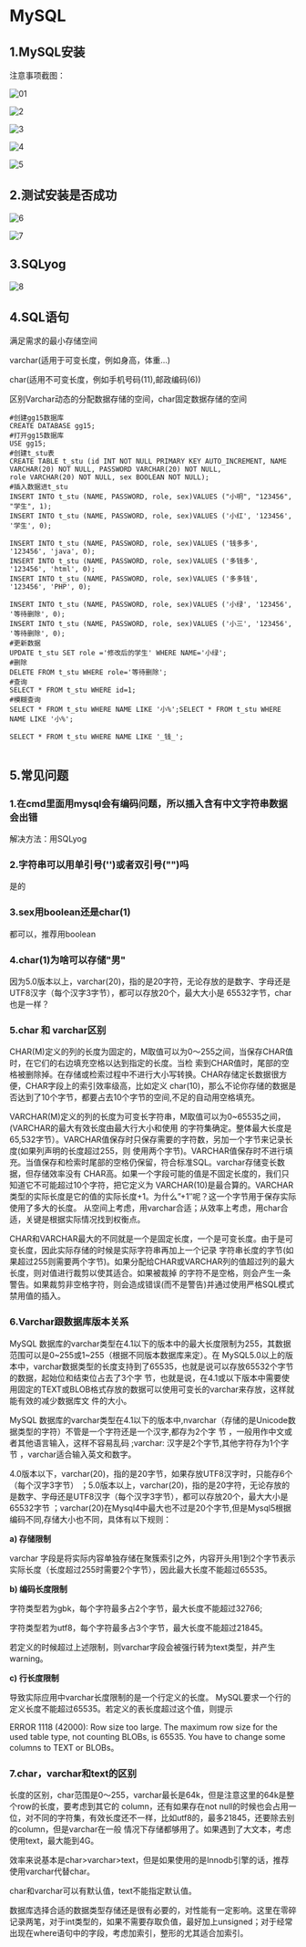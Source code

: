 # MySQL

## 1.MySQL安装

注意事项截图：

![01](C:\Users\Hpr\MySQL\pictures\1.png)

![2](C:\Users\Hpr\MySQL\pictures\2.png)

![3](C:\Users\Hpr\MySQL\pictures\3.png)

![4](C:\Users\Hpr\MySQL\pictures\4.png)

![5](C:\Users\Hpr\MySQL\pictures\5.png)

## 2.测试安装是否成功

![6](C:\Users\Hpr\MySQL\pictures\6.png)

![7](C:\Users\Hpr\MySQL\pictures\7.png)



## 3.SQLyog

![8](C:\Users\Hpr\MySQL\pictures\8.png)

## 4.SQL语句

满足需求的最小存储空间

varchar(适用于可变长度，例如身高，体重...)

char(适用不可变长度，例如手机号码(11),邮政编码(6))

区别Varchar动态的分配数据存储的空间，char固定数据存储的空间

```mysql
#创建gg15数据库
CREATE DATABASE gg15;
#打开gg15数据库
USE gg15;
#创建t_stu表
CREATE TABLE t_stu (id INT NOT NULL PRIMARY KEY AUTO_INCREMENT, NAME VARCHAR(20) NOT NULL, PASSWORD VARCHAR(20) NOT NULL, 
role VARCHAR(20) NOT NULL, sex BOOLEAN NOT NULL);
#插入数据进t_stu
INSERT INTO t_stu (NAME, PASSWORD, role, sex)VALUES ("小明", "123456", "学生", 1);
INSERT INTO t_stu (NAME, PASSWORD, role, sex)VALUES ('小红', '123456', '学生', 0);

INSERT INTO t_stu (NAME, PASSWORD, role, sex)VALUES ('钱多多', '123456', 'java', 0);
INSERT INTO t_stu (NAME, PASSWORD, role, sex)VALUES ('多钱多', '123456', 'html', 0);
INSERT INTO t_stu (NAME, PASSWORD, role, sex)VALUES ('多多钱', '123456', 'PHP', 0);

INSERT INTO t_stu (NAME, PASSWORD, role, sex)VALUES ('小绿', '123456', '等待删除', 0);
INSERT INTO t_stu (NAME, PASSWORD, role, sex)VALUES ('小三', '123456', '等待删除', 0);
#更新数据
UPDATE t_stu SET role ='修改后的学生' WHERE NAME='小绿';
#删除
DELETE FROM t_stu WHERE role='等待删除';
#查询
SELECT * FROM t_stu WHERE id=1;
#模糊查询
SELECT * FROM t_stu WHERE NAME LIKE '小%';SELECT * FROM t_stu WHERE NAME LIKE '小%';

SELECT * FROM t_stu WHERE NAME LIKE '_钱_';


```





## 5.常见问题

### 1.在cmd里面用mysql会有编码问题，所以插入含有中文字符串数据会出错

解决方法：用SQLyog

### 2.字符串可以用单引号('')或者双引号("")吗

是的

### 3.sex用boolean还是char(1)

都可以，推荐用boolean

### 4.char(1)为啥可以存储"男"

因为5.0版本以上，varchar(20)，指的是20字符，无论存放的是数字、字母还是UTF8汉字（每个汉字3字节），都可以存放20个，最大大小是  65532字节，char也是一样？

### 5.char 和 varchar区别

CHAR(M)定义的列的长度为固定的，M取值可以为0～255之间，当保存CHAR值时，在它们的右边填充空格以达到指定的长度。当检  索到CHAR值时，尾部的空格被删除掉。在存储或检索过程中不进行大小写转换。CHAR存储定长数据很方便，CHAR字段上的索引效率级高，比如定义  char(10)，那么不论你存储的数据是否达到了10个字节，都要占去10个字节的空间,不足的自动用空格填充。

VARCHAR(M)定义的列的长度为可变长字符串，M取值可以为0~65535之间，(VARCHAR的最大有效长度由最大行大小和使用  的字符集确定。整体最大长度是65,532字节）。VARCHAR值保存时只保存需要的字符数，另加一个字节来记录长度(如果列声明的长度超过255，则  使用两个字节)。VARCHAR值保存时不进行填充。当值保存和检索时尾部的空格仍保留，符合标准SQL。varchar存储变长数据，但存储效率没有  CHAR高。如果一个字段可能的值是不固定长度的，我们只知道它不可能超过10个字符，把它定义为  VARCHAR(10)是最合算的。VARCHAR类型的实际长度是它的值的实际长度+1。为什么”+1″呢？这一个字节用于保存实际使用了多大的长度。  从空间上考虑，用varchar合适；从效率上考虑，用char合适，关键是根据实际情况找到权衡点。

CHAR和VARCHAR最大的不同就是一个是固定长度，一个是可变长度。由于是可变长度，因此实际存储的时候是实际字符串再加上一个记录  字符串长度的字节(如果超过255则需要两个字节)。如果分配给CHAR或VARCHAR列的值超过列的最大长度，则对值进行裁剪以使其适合。如果被裁掉  的字符不是空格，则会产生一条警告。如果裁剪非空格字符，则会造成错误(而不是警告)并通过使用严格SQL模式禁用值的插入。

### 6.Varchar跟数据库版本关系

MySQL  数据库的varchar类型在4.1以下的版本中的最大长度限制为255，其数据范围可以是0~255或1~255（根据不同版本数据库来定）。在  MySQL5.0以上的版本中，varchar数据类型的长度支持到了65535，也就是说可以存放65532个字节的数据，起始位和结束位占去了3个字   节，也就是说，在4.1或以下版本中需要使用固定的TEXT或BLOB格式存放的数据可以使用可变长的varchar来存放，这样就能有效的减少数据库文  件的大小。

MySQL  数据库的varchar类型在4.1以下的版本中,nvarchar（存储的是Unicode数据类型的字符）不管是一个字符还是一个汉字,都存为2个字  节 ，一般用作中文或者其他语言输入，这样不容易乱码 ;varchar: 汉字是2个字节,其他字符存为1个字节  ，varchar适合输入英文和数字。

4.0版本以下，varchar(20)，指的是20字节，如果存放UTF8汉字时，只能存6个（每个汉字3字节）  ；5.0版本以上，varchar(20)，指的是20字符，无论存放的是数字、字母还是UTF8汉字（每个汉字3字节），都可以存放20个，最大大小是  65532字节 ；varchar(20)在Mysql4中最大也不过是20个字节,但是Mysql5根据编码不同,存储大小也不同，具体有以下规则：

**a) 存储限制**

varchar 字段是将实际内容单独存储在聚簇索引之外，内容开头用1到2个字节表示实际长度（长度超过255时需要2个字节），因此最大长度不能超过65535。

**b) 编码长度限制**

字符类型若为gbk，每个字符最多占2个字节，最大长度不能超过32766;

字符类型若为utf8，每个字符最多占3个字节，最大长度不能超过21845。

若定义的时候超过上述限制，则varchar字段会被强行转为text类型，并产生warning。

**c) 行长度限制**

导致实际应用中varchar长度限制的是一个行定义的长度。 MySQL要求一个行的定义长度不能超过65535。若定义的表长度超过这个值，则提示

ERROR 1118 (42000): Row size too large. The maximum row size for the  used table type, not counting BLOBs, is 65535. You have to change some  columns to TEXT or BLOBs。

### 7.char，varchar和text的区别

长度的区别，char范围是0～255，varchar最长是64k，但是注意这里的64k是整个row的长度，要考虑到其它的  column，还有如果存在not  null的时候也会占用一位，对不同的字符集，有效长度还不一样，比如utf8的，最多21845，还要除去别的column，但是varchar在一般  情况下存储都够用了。如果遇到了大文本，考虑使用text，最大能到4G。

效率来说基本是char>varchar>text，但是如果使用的是Innodb引擎的话，推荐使用varchar代替char。

char和varchar可以有默认值，text不能指定默认值。

数据库选择合适的数据类型存储还是很有必要的，对性能有一定影响。这里在零碎记录两笔，对于int类型的，如果不需要存取负值，最好加上unsigned；对于经常出现在where语句中的字段，考虑加索引，整形的尤其适合加索引。



